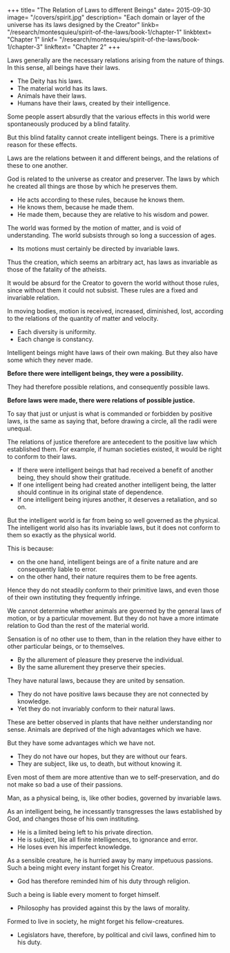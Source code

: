 +++
title= "The Relation of Laws to different Beings"
date= 2015-09-30
image= "/covers/spirit.jpg"
description= "Each domain or layer of the universe has its laws designed by the Creator"
linkb= "/research/montesquieu/spirit-of-the-laws/book-1/chapter-1"
linkbtext= "Chapter 1"
linkf= "/research/montesquieu/spirit-of-the-laws/book-1/chapter-3"
linkftext= "Chapter 2"
+++

Laws generally are the necessary relations arising from the nature of things. In this sense, all beings have their laws.
- The Deity has his laws.
- The material world has its laws.
- Animals have their laws.
- Humans have their laws, created by their intelligence.

Some people assert absurdly that the various effects in this world were spontaneously produced by a blind fatality.

But this blind fatality cannot create intelligent beings. There is a primitive reason for these effects.

Laws are the relations between it and different beings, and the relations of these to one another.

God is related to the universe as creator and preserver. The laws by which he created all things are those by which he preserves them.
- He acts according to these rules, because he knows them.
- He knows them, because he made them.
- He made them, because they are relative to his wisdom and power.

The world was formed by the motion of matter, and is void of understanding. The world subsists through so long a succession of ages.
- Its motions must certainly be directed by invariable laws.

Thus the creation, which seems an arbitrary act, has laws as invariable as those of the fatality of the atheists.

It would be absurd for the Creator to govern the world without those rules, since without them it could not subsist. These rules are a fixed and invariable relation.

In moving bodies, motion is received, increased, diminished, lost, according to the relations of the quantity of matter and velocity.
- Each diversity is uniformity.
- Each change is constancy.

Intelligent beings might have laws of their own making. But they also have some which they never made.

**Before there were intelligent beings, they were a possibility.**

They had therefore possible relations, and consequently possible laws.

**Before laws were made, there were relations of possible justice.**

To say that just or unjust is what is commanded or forbidden by positive laws, is the same as saying that, before drawing a circle, all the radii were unequal.

The relations of justice therefore are antecedent to the positive law which established them. For example, if human societies existed, it would be right to conform to their laws.
- If there were intelligent beings that had received a benefit of another being, they should show their gratitude.
- If one intelligent being had created another intelligent being, the latter should continue in its original state of dependence.
- If one intelligent being injures another, it deserves a retaliation, and so on.

But the intelligent world is far from being so well governed as the physical. The intelligent world also has its invariable laws, but it does not conform to them so exactly as the physical world.

This is because:
- on the one hand, intelligent beings are of a finite nature and are consequently liable to error.
- on the other hand, their nature requires them to be free agents.

Hence they do not steadily conform to their primitive laws, and even those of their own instituting they frequently infringe.

We cannot determine whether animals are governed by the general laws of motion, or by a particular movement. But they do not have a more intimate relation to God than the rest of the material world.

Sensation is of no other use to them, than in the relation they have either to other particular beings, or to themselves.
- By the allurement of pleasure they preserve the individual.
- By the same allurement they preserve their species.

They have natural laws, because they are united by sensation.
- They do not have positive laws because they are not connected by knowledge.
- Yet they do not invariably conform to their natural laws.

These are better observed in plants that have neither understanding nor sense. Animals are deprived of the high advantages which we have.

But they have some advantages which we have not.
- They do not have our hopes, but they are without our fears.
- They are subject, like us, to death, but without knowing it.

Even most of them are more attentive than we to self-preservation, and do not make so bad a use of their passions.

Man, as a physical being, is, like other bodies, governed by invariable laws.

As an intelligent being, he incessantly transgresses the laws established by God, and changes those of his own instituting.
- He is a limited being left to his private direction.
- He is subject, like all finite intelligences, to ignorance and error.
- He loses even his imperfect knowledge.

As a sensible creature, he is hurried away by many impetuous passions. Such a being might every instant forget his Creator.
- God has therefore reminded him of his duty through religion.

Such a being is liable every moment to forget himself.
- Philosophy has provided against this by the laws of morality.

Formed to live in society, he might forget his fellow-creatures.
- Legislators have, therefore, by political and civil laws, confined him to his duty.
